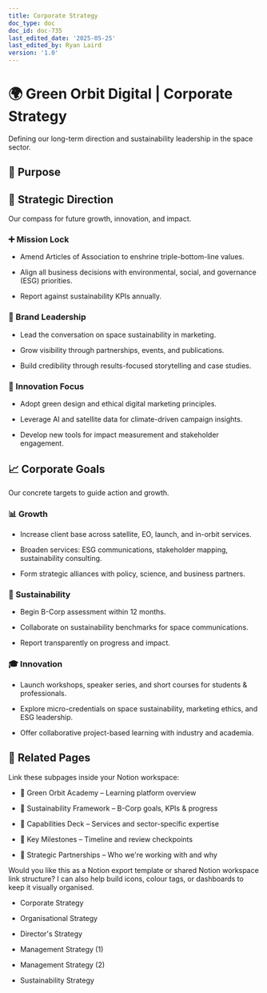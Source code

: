 ```yaml
---
title: Corporate Strategy
doc_type: doc
doc_id: doc-735
last_edited_date: '2025-05-25'
last_edited_by: Ryan Laird
version: '1.0'
---
```


# 🌍 Green Orbit Digital | Corporate Strategy

Defining our long-term direction and sustainability leadership in the space sector.

<!-- Unsupported block type: divider -->

## 🎯 Purpose

<!-- Unsupported block type: quote -->

<!-- Unsupported block type: divider -->

## 🧭 Strategic Direction

Our compass for future growth, innovation, and impact.

### ➕ Mission Lock

<!-- Unsupported block type: quote -->

- Amend Articles of Association to enshrine triple-bottom-line values.

- Align all business decisions with environmental, social, and governance (ESG) priorities.

- Report against sustainability KPIs annually.

<!-- Unsupported block type: divider -->

### 🧠 Brand Leadership

<!-- Unsupported block type: quote -->

- Lead the conversation on space sustainability in marketing.

- Grow visibility through partnerships, events, and publications.

- Build credibility through results-focused storytelling and case studies.

<!-- Unsupported block type: divider -->

### 🚀 Innovation Focus

<!-- Unsupported block type: quote -->

- Adopt green design and ethical digital marketing principles.

- Leverage AI and satellite data for climate-driven campaign insights.

- Develop new tools for impact measurement and stakeholder engagement.

<!-- Unsupported block type: divider -->

## 📈 Corporate Goals

Our concrete targets to guide action and growth.

### 📊 Growth

<!-- Unsupported block type: quote -->

- Increase client base across satellite, EO, launch, and in-orbit services.

- Broaden services: ESG communications, stakeholder mapping, sustainability consulting.

- Form strategic alliances with policy, science, and business partners.

<!-- Unsupported block type: divider -->

### 🌱 Sustainability

<!-- Unsupported block type: quote -->

- Begin B-Corp assessment within 12 months.

- Collaborate on sustainability benchmarks for space communications.

- Report transparently on progress and impact.

<!-- Unsupported block type: divider -->

### 🎓 Innovation

<!-- Unsupported block type: quote -->

- Launch workshops, speaker series, and short courses for students & professionals.

- Explore micro-credentials on space sustainability, marketing ethics, and ESG leadership.

- Offer collaborative project-based learning with industry and academia.

<!-- Unsupported block type: divider -->

## 🧩 Related Pages

Link these subpages inside your Notion workspace:

- 🔗 Green Orbit Academy – Learning platform overview

- 🧾 Sustainability Framework – B-Corp goals, KPIs & progress

- 💼 Capabilities Deck – Services and sector-specific expertise

- 📅 Key Milestones – Timeline and review checkpoints

- 🧠 Strategic Partnerships – Who we're working with and why

<!-- Unsupported block type: divider -->

Would you like this as a Notion export template or shared Notion workspace link structure? I can also help build icons, colour tags, or dashboards to keep it visually organised.



- Corporate Strategy

- Organisational Strategy

- Director's Strategy

- Management Strategy (1)

- Management Strategy (2)

- Sustainability Strategy
